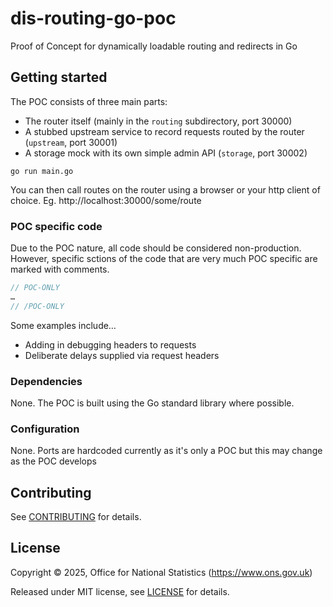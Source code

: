 # dis-routing-go-poc

Proof of Concept for dynamically loadable routing and redirects in Go

## Getting started

The POC consists of three main parts:

- The router itself (mainly in the `routing` subdirectory, port 30000)
- A stubbed upstream service to record requests routed by the router (`upstream`, port 30001)
- A storage mock with its own simple admin API (`storage`, port 30002)

```shell
go run main.go
```

You can then call routes on the router using a browser or your http client of choice.
Eg. http://localhost:30000/some/route

### POC specific code

Due to the POC nature,  all code should be considered non-production. However, specific sctions of the code that are 
very much POC specific are marked with comments.  
```go
// POC-ONLY
…
// /POC-ONLY
```

Some examples include…

- Adding in debugging headers to requests
- Deliberate delays supplied via request headers

### Dependencies

None. The POC is built using the Go standard library where possible.

### Configuration

None. Ports are hardcoded currently as it's only a POC but this may change as the POC develops

## Contributing

See [CONTRIBUTING](CONTRIBUTING.md) for details.

## License

Copyright © 2025, Office for National Statistics (https://www.ons.gov.uk)

Released under MIT license, see [LICENSE](LICENSE.md) for details.
